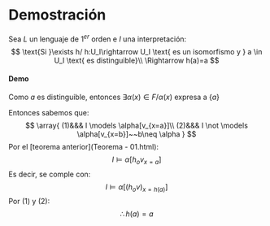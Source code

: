 # Demostración

Sea $L$ un lenguaje de $1^{er}$ orden e $I$ una interpretación:
$$
\text{Si }\exists h/ h:U_I\rightarrow U_I \text{ es un isomorfismo y } a \in U_I \text{ es distinguible}\\
\Rightarrow h(a)=a
$$

#### Demo

Como $a$ es distinguible, entonces $\exists \alpha(x)\in F/\alpha(x)$ expresa a $\{a\}$

Entonces sabemos que:
$$
\array{
(1)&&& I \models \alpha[v_{x=a}]\\
(2)&&& I \not \models \alpha[v_{x=b}]~~b\neq \alpha
}
$$
Por el [teorema anterior](Teorema - 01.html):
$$
I\models \alpha[h_ov_{x=a}]
$$
Es decir, se comple con:
$$
I \models \alpha[(h_ov)_{x=h(a)}]
$$
Por $(1)$ y $(2)$:
$$
\therefore h(a)=a
$$

